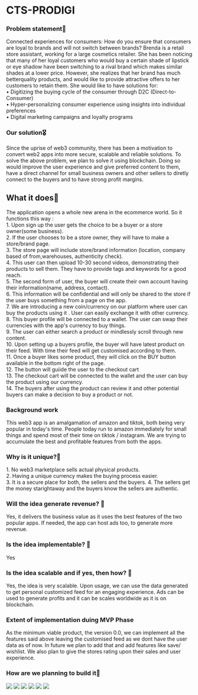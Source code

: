 <h1>CTS-PRODIGI </h1>
<h3> Problem statement🌠 </h3>
Connected experiences for consumers: How do you ensure that consumers are loyal to brands and will not switch between brands? Brenda is a retail store assistant, working for a large cosmetics retailer. She has been noticing that many of her loyal customers who would buy a certain shade of lipstick or eye shadow have been switching to a rival brand which makes similar shades at a lower price. However, she realizes that her brand has much betterquality products, and would like to provide attractive offers to her customers to retain them. She would like to have solutions for:   <br>
• Digitizing the buying cycle of the consumer through D2C (Direct-to-Consumer) <br>
• Hyper-personalizing consumer experience using insights into individual preferences <Br> 
• Digital marketing campaigns and loyalty programs<br>

<h3> Our solution🎖</h3>

Since the uprise of web3 community, there has been a motivation to convert web2 apps into more secure, scalable and reliable solutions. To solve the above problem, we plan to solve it using blockchain. Doing so would improve the user experience and give preferred content to them, have a direct channel for small business owners and other sellers to diretly connect to the buyers and to have strong profit margins.

<h2>What it does🚀</h2>
The application opens a whole new arena in the ecommerce world. So it functions this way : <br>
1. Upon sign up the user gets the choice to be a buyer or a store owner(some business).<br>
2. If the user chooses to be a store owner, they will have to make a store/brand page.<br>
3. The store page will include store/brand information (location, company based of from,warehouses, authenticity check).<br>
4. This user can then upload 10-30 second videos, demonstrating their products to sell them. They have to provide tags and keywords for a good reach.<br>
5. The second form of user, the buyer will create their own account having their information(name, address, contact).<br>
6. This information will be confidential and will only be shared to the store if the user buys something from a page on the app.<br>
7. We are introducing a new coin/currency on our platform where user can buy the products using it . User can easily exchange it with other currency. <br>
8. This buyer profile will be connected to a wallet. The user can swap their currencies with the app's currency to buy things.<br>
9. The user can either search a product or mindlessly scroll through new content. <br>
10. Upon setting up a buyers profile, the buyer will have latest product on their feed. With time their feed will get customised according to them.<br>
11. Once a buyer likes some product, they will click on the BUY button available in the bottom right of the page. <br> 
12. The button will guiide the user to the checkout cart<br>
13. The checkout cart will be connected to the wallet and the user can buy the product using our currency.<br>
14. The buyers after using the product can review it and other potential buyers can make a decision to buy a product or not.<br>

<h3> Background work </h3>
This web3 app is an amalgamation of amazon and tiktok, both being very popular in today's time. People today run to amazon immediately for small things and spend most of their time on tiktok / instagram. We are trying to accumulate the best and profitable features from both the apps. <br> 

<h3> Why is it unique?🎉 </h3>
1. No web3 marketplace sells actual physical products.<br>
2. Having a unique currency makes the buying process easier.<br>
3. It is a secure place for both, the sellers and the buyers.
4. The sellers get the money starightaway and the buyers know the sellers are authentic.<br>

<h3> Will the idea generate revenue? 🔴</h3>
Yes, it delivers the business value as it uses the best features of the two popular apps. If needed, the app can host ads too, to generate more revenue.<br>
  
<h3> Is the idea implementable? 🔴</h3>
Yes
  
<h3> Is the idea scalable and if yes, then how? 🔴</h3>
Yes, the idea is very scalable. Upon usage, we can use the data generated to get personal customized feed for an engaging experience. Ads can be used to generate profits and it can be scales worldwide as it is on blockchain. <br>

<h3> Extent of implementation duing MVP Phase </h3>
As the minimum viable product, the version 0.0, we can implement all the features said above leaving the customised feed as we dont have the user data as of now. In future we plan to add that and add features like save/ wishlist. We also plan to give the stores rating upon their sales and user experience.
<br>

<h3>How are we planning to build it🔨</h3>
<img src = https://img.shields.io/badge/-next.js-blue>
<img src = https://img.shields.io/badge/-moralis-9cf>
<img src = https://img.shields.io/badge/-solidity-ff69b4>
<img src = https://img.shields.io/badge/-tailwind-yellow>
<img src = https://img.shields.io/badge/-netlify-yellowgreen>
<img src = https://img.shields.io/badge/-infura-critical>
